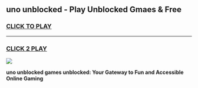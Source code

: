 
## uno unblocked - Play Unblocked Gmaes & Free
<h3>
<a href="https://news.freeplayer.one?title=uno_unblocked&ref=16F">CLICK TO PLAY</a></h3>
<hr>

<h3>
<a href="https://news.freeplayer.one?title=uno_unblocked&ref=16F">CLICK 2 PLAY</a>
  
</h3>

<a href="https://news.freeplayer.one?title=uno_unblocked&ref=16F/"><img src="https://clearcache.store/games.png"></a>


**uno unblocked games unblocked: Your Gateway to Fun and Accessible Online Gaming**
